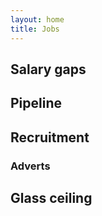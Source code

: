 ```yaml
---
layout: home
title: Jobs
---
```


## Salary gaps

## Pipeline

## Recruitment

### Adverts

## Glass ceiling
